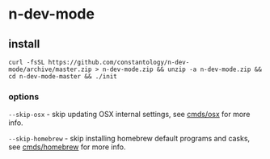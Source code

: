 # n-dev-mode

## install

`curl -fsSL https://github.com/constantology/n-dev-mode/archive/master.zip > n-dev-mode.zip && unzip -a n-dev-mode.zip && cd n-dev-mode-master && ./init`

### options

`--skip-osx` - skip updating OSX internal settings, see [cmds/osx](blob/master/cmds/osx) for more info.

`--skip-homebrew` - skip installing homebrew default programs and casks, see [cmds/homebrew](blob/master/cmds/homebrew) for more info.
